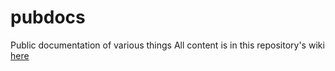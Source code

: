 # pubdocs
Public documentation of various things
All content is in this repository's wiki [here](https://github.com/klevasseuriv/pubdocs/wiki)

